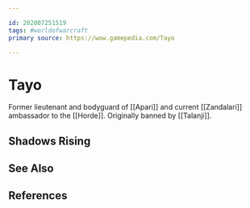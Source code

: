 ```yaml
---

id: 202007251519
tags: #worldofwarcraft
primary source: https://wow.gamepedia.com/Tayo

---
```


# Tayo
Former lieutenant and bodyguard of [[Apari]] and current [[Zandalari]] ambassador to the [[Horde]]. Originally banned by [[Talanji]].

## Shadows Rising


## See Also

## References


